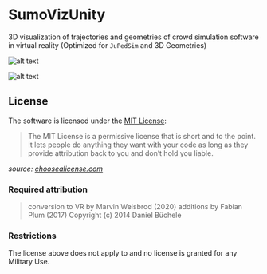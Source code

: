 ﻿# SumoVizUnity

3D visualization of trajectories and geometries of crowd simulation software in virtual reality (Optimized for `JuPedSim` and 3D Geometries)

![alt text](https://raw.githubusercontent.com/nachtmarv/SumoVizUnity/master/image_miniature_.jpg "Miniature View of a JPS dataset")

![alt text](https://raw.githubusercontent.com/nachtmarv/SumoVizUnity/master/image_realsize.jpg "Standing in the middle of the simulation")


## License

The software is licensed under the [MIT License](LICENSE.txt):

> The MIT License is a permissive license that is short and to the point. It lets people do anything they want with your code as long as they provide attribution back to you and don’t hold you liable.

*source: [choosealicense.com](http://www.choosealicense.com/)*

### Required attribution

> conversion to VR by Marvin Weisbrod (2020)
> additions by Fabian Plum (2017)
> Copyright (c) 2014 Daniel Büchele


### Restrictions

The license above does not apply to and no license is granted for any Military Use.


